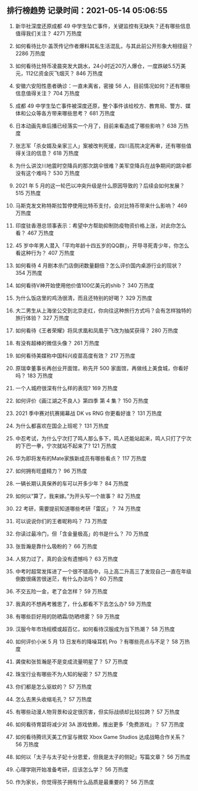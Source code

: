 
## 排行榜趋势 记录时间：2021-05-14 05:06:55
  
  1. 新华社深度还原成都 49 中学生坠亡事件，关键监控有无缺失？还有哪些信息值得我们关注？ 4271 万热度
    
  2. 如何看待比尔·盖茨传记作者爆料其私生活混乱，与其此前公开形象大相径庭？ 2286 万热度
    
  3. 如何看待比特币凌晨突发大跳水，24小时近20万人爆仓，一度跌破5.5万美元，112亿资金灰飞烟灭？ 846 万热度
    
  4. 安徽六安阳性患者确诊：一直未离省，密接 56 人，目前情况如何？还有哪些信息值得关注？ 704 万热度
    
  5. 成都 49 中学生坠亡事件被深度还原，整个事件该给校方、教育局、警方、媒体和公众等各方带来哪些思考？ 681 万热度
    
  6. 日本动画先审后播已经落实一个月了，目前来看造成了哪些影响？ 638 万热度
    
  7. 张志军「杀女婿及亲家三人」案被改判死缓，四川高院决定再审，还有哪些值得关注的信息？ 618 万热度
    
  8. 为什么讲汶川地震时空降兵的那次跳伞很难？美军空降兵在战争期间的跳伞都没有这个难吗？ 530 万热度
    
  9. 2021 年 5 月的这一轮巴以冲突升级是什么原因导致的？后续会如何发展？ 515 万热度
    
  10. 马斯克发文称特斯拉暂停使用比特币支付，会对比特币带来什么影响？ 469 万热度
    
  11. 印度驻香港总领事表示：希望中方帮助抑制防疫物资价格上涨，对此你怎么看？ 467 万热度
    
  12. 45 岁中年男人潜入「平均年龄十四五岁的QQ群」，开导寻死青少年，你怎么看这种行为？ 407 万热度
    
  13. 如何看待 4 月剧本杀门店倒闭数量翻倍？怎么评价国内桌游行业的现状？ 354 万热度
    
  14. 如何看待V神开始使用他价值100亿美元的shib？ 340 万热度
    
  15. 为什么饭店里的鸡汤很清，而且还特别的好喝？ 329 万热度
    
  16. 大二男生从上海坐公交到北京走红，你向往这种旅行方式吗？会有怎样独特的旅行体验？ 327 万热度
    
  17. 如何看待《王者荣耀》将凤求凰和凤凰于飞改为抽奖获得？ 280 万热度
    
  18. 有没有超棒的微信头像？ 261 万热度
    
  19. 如何看待美媒称中国科兴疫苗高度有效？ 217 万热度
    
  20. 原瑞幸董事长再创业开面馆，称先开 500 家面馆，再做线上美食城，你看好吗？ 183 万热度
    
  21. 一个人城府很深有什么样的表现? 169 万热度
    
  22. 如何评价《画江湖之不良人》第四季 第 4 集？ 150 万热度
    
  23. 2021 季中赛对抗赛揭幕战 DK vs RNG 你更看好谁？ 131 万热度
    
  24. 为什么都喜欢在国企上班呢？ 131 万热度
    
  25. 中忍考试，为什么宁次打了鸣人那么多下，鸣人还能站起来，鸣人只打了宁次的下巴一拳，宁次就站不起来了? 121 万热度
    
  26. 华为即将发布的Mate家族新成员有哪些看点？ 117 万热度
    
  27. 如何拥有旺盛精力？ 96 万热度
    
  28. 一辆长期认真保养的车可以开多少年？ 84 万热度
    
  29. 如何以“算了，我来嫁。”为开头写一个故事？ 82 万热度
    
  30. 22 考研，需要提前知道哪些考研「雷区」？ 74 万热度
    
  31. 可以说说你们的王者昵称吗？ 73 万热度
    
  32. 你读过最冷门，但「含金量极高」的书是什么？ 70 万热度
    
  33. 张哲瀚是靠什么吸粉的？ 66 万热度
    
  34. 人努力过了，真的会没有遗憾吗？ 63 万热度
    
  35. 中考时超常发挥进了一个很不错高中，马上高二升高三了发现自己一直在年级倒数很痛苦很迷茫，有什么办法吗？ 60 万热度
    
  36. 不交五险一金，老了会怎样？ 59 万热度
    
  37. 我真的不想再考雅思了，什么都看不下去怎么办? 59 万热度
    
  38. 有哪些巨好用的防晒霜/防晒喷雾？ 59 万热度
    
  39. 汉服今年市场规模或超百亿，如何看待汉服成为当下热潮？ 58 万热度
    
  40. 如何评价小米 5 月 13 日发布的降噪耳机 Pro ？有哪些亮点与不足？ 58 万热度
    
  41. 龚俊和张哲瀚是不是变成流量明星了？ 57 万热度
    
  42. 珠宝行业有哪些不为人知的秘密？ 57 万热度
    
  43. 你们都是怎么驱蚊的？ 57 万热度
    
  44. 怎么去黑头收缩毛孔？ 57 万热度
    
  45. 有哪些动漫人物背景和设定很厉害，但实际战绩却比较拉跨？ 57 万热度
    
  46. 如何看待育碧将减少对 3A 游戏依赖，推出更多「免费游戏」？ 57 万热度
    
  47. 如何看待腾讯天美工作室与微软 Xbox Game Studios 达成战略合作关系？ 56 万热度
    
  48. 如何以「太子与太子妃十分恩爱，但我是太子的侧妃」写篇文章？ 56 万热度
    
  49. 心理学刚开始准备考研，应该怎么学？ 56 万热度
    
  50. 作为家长，你觉得孩子拥有什么品质是最重要的？ 56 万热度
    